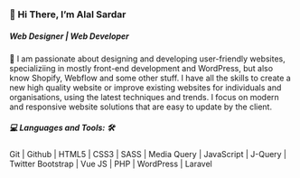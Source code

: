 <h3>👋 Hi There, I’m Alal Sardar</h3>

<h5>Web Designer | Web Developer</h5>

👀 I am passionate about designing and developing user-friendly websites, specializiing in mostly front-end development and WordPress, but also know Shopify, Webflow and some other stuff. I have all the skills to create a new high quality website or improve existing websites for individuals and organisations, using the latest techniques and trends. I focus on modern and responsive website solutions that are easy to update by the client. 

<h5>💻 Languages and Tools: 🛠️</h5>
Git | Github | HTML5 | CSS3 | SASS | Media Query | JavaScript | J-Query | Twitter Bootstrap | Vue JS | PHP | WordPress | Laravel




<!---
alalsardar/alalsardar is a ✨ special ✨ repository because its `README.md` (this file) appears on your GitHub profile.
You can click the Preview link to take a look at your changes.
--->
